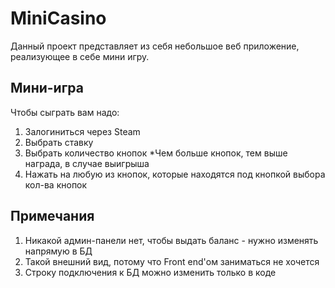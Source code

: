 # MiniCasino
Данный проект представляет из себя небольшое веб приложение, реализующее в себе мини игру.

## Мини-игра
Чтобы сыграть вам надо:
1) Залогиниться через Steam
2) Выбрать ставку
3) Выбрать количество кнопок
*Чем больше кнопок, тем выше награда, в случае выигрыша
4) Нажать на любую из кнопок, которые находятся под кнопкой выбора кол-ва кнопок


## Примечания
1) Никакой админ-панели нет, чтобы выдать баланс - нужно изменять напрямую в БД
2) Такой внешний вид, потому что Front end'ом заниматься не хочется
3) Строку подключения к БД можно изменить только в коде
